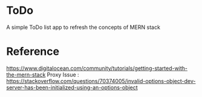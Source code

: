 # ToDo
A simple ToDo list app to refresh the concepts of MERN stack

# Reference
https://www.digitalocean.com/community/tutorials/getting-started-with-the-mern-stack
Proxy Issue :
https://stackoverflow.com/questions/70374005/invalid-options-object-dev-server-has-been-initialized-using-an-options-object

